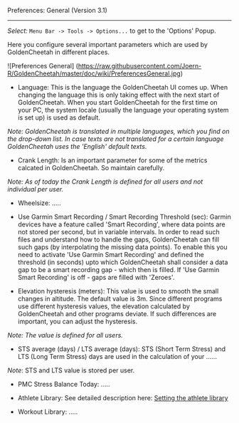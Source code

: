 Preferences: General (Version 3.1)
***

_Select:_ `Menu Bar -> Tools -> Options...` to get to the 'Options' Popup.

Here you configure several important parameters which are used by GoldenCheetah in different places. 

![Preferences General] (https://raw.githubusercontent.com/Joern-R/GoldenCheetah/master/doc/wiki/PreferencesGeneral.jpg)

* Language: This is the language the GoldenCheetah UI comes up. When changing the language this is only taking effect with the next start of GoldenCheetah. When you start GoldenCheetah for the first time on your PC, the system locale (usually the language your operating system is set up) is used as default.

_Note: GoldenCheetah is translated in multiple languages, which you find on the drop-down list. In case texts are not translated for a certain language GoldenCheetah uses the 'English' default texts._

* Crank Length: Is an important parameter for some of the metrics calcated in GoldenCheetah. So maintain carefully.

_Note: As of today the Crank Length is defined for all users and not individual per user._

* Wheelsize: .....

* Use Garmin Smart Recording / Smart Recording Threshold (sec): Garmin devices have a feature called 'Smart Recording', where data points are not stored per second, but in variable intervals. In order to read such files and understand how to handle the gaps, GoldenCheetah can fill such gaps (by interpolating the missing data points). To enable this you need to activate 'Use Garmin Smart Recording' and defined the threshold (in seconds) upto which GoldenCheetah shall consider a data gap to be a smart recording gap - which then is filled. If 'Use Garmin Smart Recording' is off - gaps are filled with 'Zeroes'.

* Elevation hysteresis (meters): This value is used to smooth the small changes in altitude. The default value is 3m. Since different programs use different hysteresis values, the elevation calculated by GoldenCheetah and other programs deviate. If such differences are important, you can adjust the hysteresis.

_Note: The value is defined for all users._

* STS average (days) / LTS average (days): STS (Short Term Stress) and LTS (Long Term Stress) days are used in the calculation of your ...... 

_Note_: STS and LTS value is stored per user. 

* PMC Stress Balance Today: .....

* Athlete Library: See detailed description here: [Setting the athlete library](https://github.com/GoldenCheetah/GoldenCheetah/wiki/Special-Topics:-Setting-the-athlete-library)

* Workout Library: ..... 






 

